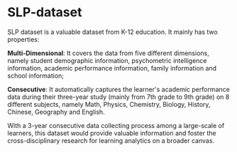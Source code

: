 # SLP-dataset

SLP dataset is a valuable dataset from K-12 education. It mainly has two properties:

**Multi-Dimensional**: It covers the data from five different dimensions, namely student demographic information, psychometric intelligence information, academic performance information, family information and school information;

**Consecutive**: It automatically captures the learner's academic performance data during their three-year study (mainly from 7th grade to 9th grade) on 8 different subjects, namely Math, Physics, Chemistry, Biology, History, Chinese, Geography and English.

With a 3-year consecutive data collecting process among a large-scale of learners, this dataset would provide valuable information and foster the cross-disciplinary research for learning analytics on a broader canvas.
